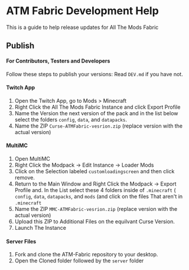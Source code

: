# ATM Fabric Development Help

This is a guide to help release updates for All The Mods Fabric

## Publish 

#### For Contributors, Testers and Developers
Follow these steps to publish your versions:
Read `DEV.md` if you have not.

#### Twitch App
1) Open the Twitch App, go to Mods > Minecraft
2) Right Click the All The Mods Fabric Instance and click Export Profile
3) Name the Version the next version of the pack and in the list below select the folders `config`, `data`, and `datapacks`.
4) Name the ZIP `Curse-ATMFabric-vesrion.zip` (replace version with the actual version)

#### MultiMC
1) Open MultiMC
2) Right Click the Modpack -> Edit Instance -> Loader Mods
3) Click on the Selection labeled `customloadingscreen` and then click remove.
8) Return to the Main Window and Right Click the Modpack -> Export Profile and. In the List select these 4 folders inside of `.minecraft` ( `config`, `data`, `datapacks`, and `mods` (and click on the files That aren't in `.minecraft`
4) Name the ZIP `MMC-ATMFabric-vesrion.zip` (replace version with the actual version)
5) Upload this ZIP to Additional Files on the equilvant Curse Version.
9) Launch The Instance

#### Server Files
1) Fork and clone the ATM-Fabric repository to your desktop.
2) Open the Cloned folder followed by the `server` folder
